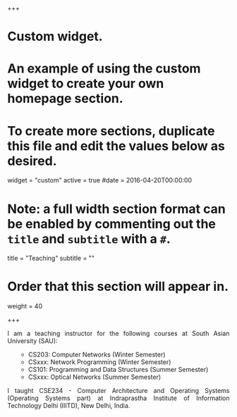 +++
# Custom widget.
# An example of using the custom widget to create your own homepage section.
# To create more sections, duplicate this file and edit the values below as desired.
widget = "custom"
active = true
#date = 2016-04-20T00:00:00

# Note: a full width section format can be enabled by commenting out the `title` and `subtitle` with a `#`.
title = "Teaching"
subtitle = ""

# Order that this section will appear in.
weight = 40

+++
<div align="justify">I am a teaching instructor for the following courses at South Asian University (SAU):</div>
<ol>
<ul>
<li>CS203: Computer Networks (Winter Semester)</li>
<li>CSxxx: Network Programming (Winter Semester)</li>
<li>CS101: Programming and Data Structures (Summer Semester)</li>
<li>CSxxx: Optical Networks (Summer Semester)</li>
</ul>
</ol>


<div align="justify">I taught CSE234 - Computer Architecture and Operating Systems (Operating Systems part) at Indraprastha Institute of Information Technology Delhi (IIITD), New Delhi, India. 
</div>
